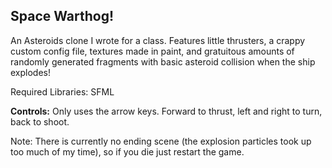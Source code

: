 
## Space Warthog!

An Asteroids clone I wrote for a class. Features little thrusters, a crappy custom config file, textures made in paint, and gratuitous amounts of randomly generated fragments with basic asteroid collision when the ship explodes!

Required Libraries: SFML

**Controls:** Only uses the arrow keys. Forward to thrust, left and right to turn, back to shoot.

Note: There is currently no ending scene (the explosion particles took up too much of my time), so if you die just restart the game.